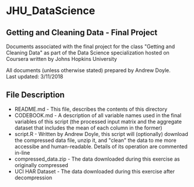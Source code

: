 # JHU_DataScience
## Getting and Cleaning Data - Final Project
Documents associated with the final project for the class "Getting and Cleaning Data" as part of the Data Science specialization hosted on Coursera written by Johns Hopkins University

All documents (unless otherwise stated) prepared by Andrew Doyle.  
Last updated: 3/11/2018  

## File Description
  * README.md - This file, describes the contents of this directory
  * CODEBOOK.md - A description of all variable names used in the final variables of this script (the processed input matrix and the aggregate dataset that includes the mean of each column in the former)
  * script.R - Written by Andrew Doyle, this script will (optionally) download the compressed data file, unzip it, and "clean" the data to me more accessibe and human-readable.  Details of its operation are commented in-line
  * compressed_data.zip - The data downloaded during this exercise as originally compressed
  * UCI HAR Dataset - The data downloaded during this exercise after decompression

